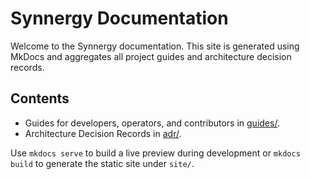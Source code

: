 # Synnergy Documentation

Welcome to the Synnergy documentation. This site is generated using MkDocs and aggregates all project guides and architecture decision records.

## Contents

- Guides for developers, operators, and contributors in [guides/](guides/).
- Architecture Decision Records in [adr/](adr/).

Use `mkdocs serve` to build a live preview during development or `mkdocs build` to generate the static site under `site/`.
